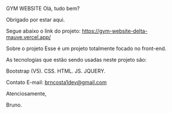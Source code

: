 GYM WEBSITE
Olá, tudo bem?

Obrigado por estar aqui.

Segue abaixo o link do projeto: https://gym-website-delta-mauve.vercel.app/

Sobre o projeto
Esse é um projeto totalmente focado no front-end.

As tecnologias que estão sendo usadas neste projeto são:

Bootstrap (V5).
CSS.
HTML.
JS.
JQUERY.

Contato
E-mail: brncosta1dev@gmail.com

Atenciosamente,

Bruno.
